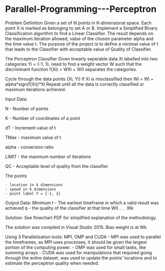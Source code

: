 # Parallel-Programming---Perceptron

Problem Definition
  Given a set of N points in K-dimensional space. Each point X is marked as belonging to set A or B. Implement a Simplified Binary Classification algorithm to find a Linear Classifier. The result depends on the maximum iteration allowed, value of the chosen parameter alpha and the time value t. The purpose of the project is to define a minimal value of t that leads to the Classifier with acceptable value of Quality of Classifier.

The Perceptron Classifier
  Given linearly seperable data Xi labelled into two categories Yi = {-1, 1}, need to find a weight vector W such that the discriminant  function f(Xi) = WXi + W0  separates the categories.

  Cycle through the data points {Xi, Yi} 
    If Xi is misclassified then Wi = Wi + alpha*sign(f(Xi))*Xi
  Repeat until all the data is correctly classified or maximum iterations achieved. 

Input Data:

  N - Number of points
  
  K - Number of coordinates of a point
  
  dT - Increment value of t
  
  TMax - maximum value of t
  
  alpha - conversion ratio
  
  LIMIT - the maximum number of iterations
  
  QC - Acceptable level of quality from the classifier
  
  The points 
  
    - location in k dimensions
    - speed in k dimensions
    - point label Y = {-1, 1}
  
Output Data:
  Minimum t - The earliest timeframe in which a valid result was achieved
  q - the quality of the classifier at that time
  W0
  .
  .
  .
  Wk

Solution: 
  See flowchart PDF for simplified explanation of the methodology.

  The solution was compiled in Visual Studio 2015.
  Bias weight is at Wk
  
  Using 3 Parallelization tools: MPI, OMP and CUDA
    - MPI was used to parallel the timeframes, as MPI uses processes, it should be given the largest portion of the computing power.
    - OMP was used for small tasks, like summing arrays
    - CUDA was used for manipulations that required going through the entire dataset, was used to update the points' locations and to estimate the perceptron quality when needed.
  
  
